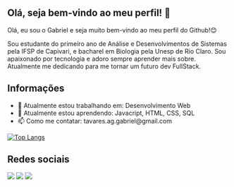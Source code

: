 <h2>Olá, seja bem-vindo ao meu perfil! 👋</h2>
  <p>Olá, eu sou o Gabriel e seja muito bem-vindo ao meu perfil do Github!😊</p>
  <p>Sou estudante do primeiro ano de Análise e Desenvolvimentos de Sistemas pela IFSP de Capivari, e bacharel em Biologia pela Unesp de Rio Claro. Sou apaixonado por tecnologia e adoro sempre aprender mais sobre. Atualmente me dedicando para me tornar um futuro dev FullStack.</p>

<h2>Informações</h2>
  <ul>
  <li>🔭 Atualmente estou trabalhando em: Desenvolvimento Web</li>
  <li>🌱 Atualmente estou aprendendo: Javacript, HTML, CSS, SQL</li>
  <li>📫 Como me contatar: tavares.ag.gabriel@gmail.com</li>
  </ul>
  
[![Top Langs](https://github-readme-stats.vercel.app/api/top-langs/?username=Tavaropolis&layout=compact)](https://github.com/anuraghazra/github-readme-stats)

<h2>Redes sociais</h2>
  <div> 
    <a href = "mailto:tavares.ag.gabriel@gmail.com"><img src="https://img.shields.io/badge/-Gmail-%23333?style=for-the-badge&logo=gmail&logoColor=white" target="_blank"></a>
    <a href="https://www.linkedin.com/in/gabriel-tavares-69478b219/" target="_blank"><img src="https://img.shields.io/badge/-LinkedIn-%230077B5?style=for-the-badge&logo=linkedin&logoColor=white" target="_blank"></a>
    <a href="https://twitter.com/Tavaropolis" target="_blank"><img src="https://img.shields.io/badge/Twitter-1DA1F2?style=for-the-badge&logo=twitter&logoColor=white" target="_blank"></a>
